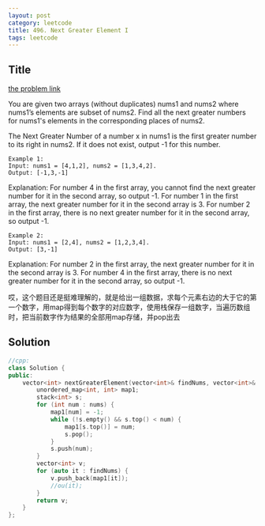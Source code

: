 ```yaml
---
layout: post
category: leetcode
title: 496. Next Greater Element I
tags: leetcode
---
```

## Title
[the problem link](https://leetcode.com/problems/next-greater-element-i/description/)

You are given two arrays (without duplicates) nums1 and nums2 where nums1’s elements are subset of nums2. Find all the next greater numbers for nums1's elements in the corresponding places of nums2.

The Next Greater Number of a number x in nums1 is the first greater number to its right in nums2. If it does not exist, output -1 for this number.
	
	Example 1:
	Input: nums1 = [4,1,2], nums2 = [1,3,4,2].
	Output: [-1,3,-1]

Explanation:
For number 4 in the first array, you cannot find the next greater number for it in the second array, so output -1.
For number 1 in the first array, the next greater number for it in the second array is 3.
For number 2 in the first array, there is no next greater number for it in the second array, so output -1.

	Example 2:
	Input: nums1 = [2,4], nums2 = [1,2,3,4].
	Output: [3,-1]

Explanation:
For number 2 in the first array, the next greater number for it in the second array is 3.
For number 4 in the first array, there is no next greater number for it in the second array, so output -1.

哎，这个题目还是挺难理解的，就是给出一组数据，求每个元素右边的大于它的第一个数字，用map得到每个数字的对应数字，使用栈保存一组数字，当遍历数组时，把当前数字作为结果的全部用map存储，并pop出去

## Solution
```c++
//cpp:
class Solution {
public:
	vector<int> nextGreaterElement(vector<int>& findNums, vector<int>& nums) {
		unordered_map<int, int> map1;
		stack<int> s;
		for (int num : nums) {
			map1[num] = -1;
			while (!s.empty() && s.top() < num) {
				map1[s.top()] = num;
				s.pop();
			}
			s.push(num);
		}
		vector<int> v;
		for (auto it : findNums) {
			v.push_back(map1[it]);
			//ou(it);
		}
		return v;
	}
};
```
